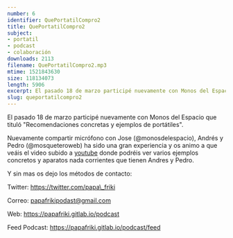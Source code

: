 ```yaml
---
number: 6
identifier: QuePortatilCompro2
title: QuePortatilCompro2
subject:
- portatil
- podcast
- colaboración
downloads: 2113
filename: QuePortatilCompro2.mp3
mtime: 1521843630
size: 118134073
length: 5906
excerpt: El pasado 18 de marzo participé nuevamente con Monos del Espacio que tituló "Recomendaciones concretas y ejemplos de portátiles".
slug: queportatilcompro2
---
```

El pasado 18 de marzo participé nuevamente con Monos del Espacio que tituló "Recomendaciones concretas y ejemplos de portátiles".

Nuevamente compartir micrófono con Jose (@monosdelespacio), Andrés y Pedro (@mosqueteroweb) ha sido una gran experiencia y os animo a que veáis el video subido a [youtube](https://www.youtube.com/watch?v=5a_fh89bwko) donde podréis ver varios ejemplos concretos y aparatos nada corrientes que tienen Andres y Pedro.

Y sin mas os dejo los métodos de contacto:

Twitter: https://twitter.com/papa\_friki

Correo: papafrikipodast@gmail.com

Web: https://papafriki.gitlab.io/podcast

Feed Podcast: https://papafriki.gitlab.io/podcast/feed